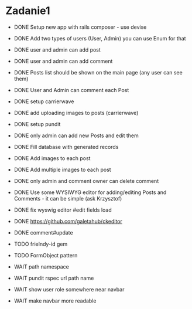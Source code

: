 # Zadanie1


* DONE Setup new app with rails composer - use devise
* DONE Add two types of users (User, Admin) you can use Enum for that
* DONE user and admin can add post
* DONE user and admin can add comment
* DONE Posts list should be shown on the main page (any user can see them)
* DONE User and Admin can comment each Post
* DONE setup carrierwave
* DONE add uploading images to posts (carrierwave)
* DONE setup pundit
* DONE only admin can add new Posts and edit them
* DONE Fill database with generated records
* DONE Add images to each post
* DONE Add multiple images to each post
* DONE only admin and comment owner can delete comment
* DONE Use some WYSIWYG editor for adding/editing Posts and Comments - it can be simple (ask Krzysztof)
* DONE fix wyswig editor #edit fields load
* DONE https://github.com/galetahub/ckeditor
* DONE comment#update

* TODO frielndy-id gem
* TODO FormObject pattern

* WAIT path namespace
* WAIT pundit rspec  url path name
* WAIT show user role somewhere near navbar
* WAIT make navbar more readable
